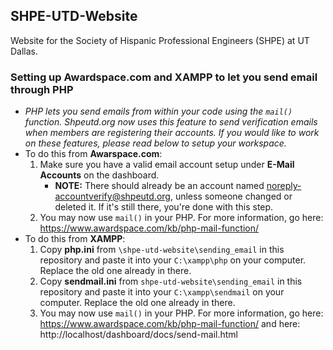 ## SHPE-UTD-Website
Website for the Society of Hispanic Professional Engineers (SHPE) at UT Dallas. 

### Setting up Awardspace.com and XAMPP to let you send email through PHP
  * *PHP lets you send emails from within your code using the `mail()` function. Shpeutd.org now uses this feature to send verification emails when members are registering their accounts. If you would like to work on these features, please read below to setup your workspace.*
  * To do this from **Awarspace.com**:
    1. Make sure you have a valid email account setup under **E-Mail Accounts** on the dashboard.
        * **NOTE:** There should already be an account named noreply-accountverify@shpeutd.org, unless someone changed or deleted it. If it's still there, you're done with this step.
    1. You may now use `mail()` in your PHP. For more information, go here: https://www.awardspace.com/kb/php-mail-function/
  * To do this from **XAMPP**:
    1. Copy **php.ini** from `\shpe-utd-website\sending_email` in this repository and paste it into your `C:\xampp\php` on your computer. Replace the old one already in there.
    1. Copy **sendmail.ini** from `shpe-utd-website\sending_email` in this repository and paste it into your `C:\xampp\sendmail` on your computer. Replace the old one already in there.
    1. You may now use `mail()` in your PHP. For more information, go here: https://www.awardspace.com/kb/php-mail-function/ and here: http://localhost/dashboard/docs/send-mail.html
